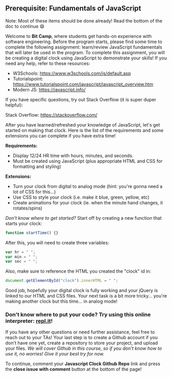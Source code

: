 ## Prerequisite: Fundamentals of JavaScript

Note: Most of these items should be done already! Read the bottom of the doc to continue :smile:

Welcome to **Bit Camp**, where students get hands-on experience with software engineering. Before the program starts, please find some time to complete the following assignment: learn/review JavaScript fundamentals that will later be used in the program. To complete this assignment, you will be creating a digital clock using JavaScript to demonstrate your skills! If you need any help, refer to these resources:

- W3Schools: https://www.w3schools.com/js/default.asp
- Tutorialspoint: https://www.tutorialspoint.com/javascript/javascript_overview.htm
- Modern JS: https://javascript.info/

If you have specific questions, try out Stack Overflow (it is super duper helpful):

Stack Overflow: https://stackoverflow.com/

After you have learned/refreshed your knowledge of JavaScript, let's get started on making that clock. Here is the list of the requirements and some extensions you can complete if you have extra time!

**Requirements:**

- Display 12/24 HR time with hours, minutes, and seconds.
- Must be created using JavaScript (plus appropriate HTML and CSS for formatting and styling)

**Extensions:**

- Turn your clock from digital to analog mode (hint: you're gonna need a lot of CSS for this...)
- Use CSS to style your clock (i.e. make it blue, green, yellow, etc)
- Create animations for your clock (ie. when the minute hand changes, it rotates/spins)

*Don't know where to get started?* Start off by creating a new function that starts your clock:

```js
function startTime() {}
```

After this, you will need to create three variables:

```javascript
var hr = " ";
var min = " ";
var sec = " ";
```

Also, make sure to reference the HTML you created the "clock" id in:

```javascript
document.getElementById("clock").innerHTML = " ";
```

Good job, hopefully your digital clock is fully working and your jQuery is linked to our HTML and CSS files. Your next task is a bit more tricky... you're making another clock but this time... in analog mode!

### Don't know where to put your code? Try using this online interpreter: [repl.it](https://repl.it/languages/html)!

If you have any other questions or need further assistance, feel free to reach out to your TAs! Your last step is to create a Github account if you don't have one yet, create a repository to store your project, and upload your files. *We will cover Github in this course, so if you don't know how to use it, no worries! Give it your best try for now.*

To continue, comment your **Javascript Clock Github Repo** link and press the **close issue with comment** button at the bottom of the page!
